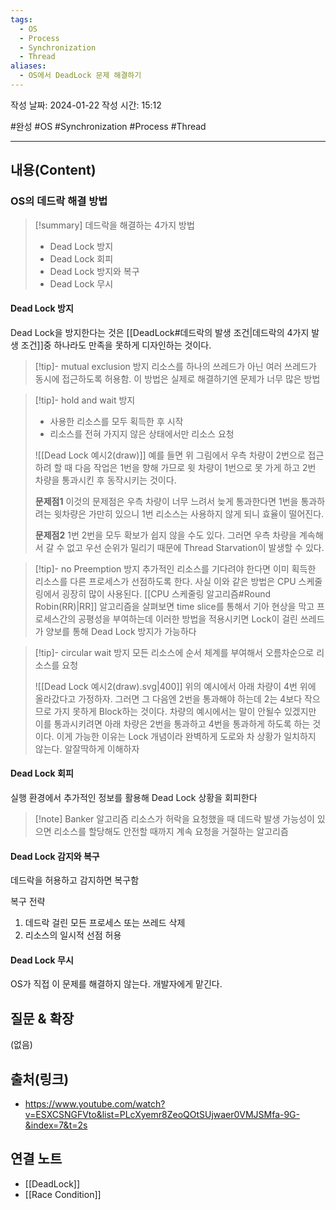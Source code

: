 ```yaml
---
tags:
  - OS
  - Process
  - Synchronization
  - Thread
aliases:
  - OS에서 DeadLock 문제 해결하기
---
```

작성 날짜: 2024-01-22
작성 시간: 15:12

#완성 #OS #Synchronization #Process #Thread 

----
## 내용(Content)
### OS의 데드락 해결 방법
>[!summary] 데드락을 해결하는 4가지 방법
>- Dead Lock 방지
>- Dead Lock 회피
>- Dead Lock 방지와 복구
>- Dead Lock 무시

#### Dead Lock 방지
Dead Lock을 방지한다는 것은 [[DeadLock#데드락의 발생 조건|데드락의 4가지 발생 조건]]중 하나라도 만족을 못하게 디자인하는 것이다.

>[!tip]- mutual exclusion 방지
>리소스를 하나의 쓰레드가 아닌 여러 쓰레드가 동시에 접근하도록 허용함. 이 방법은 실제로 해결하기엔 문제가 너무 많은 방법
>

>[!tip]- hold and wait 방지
>- 사용한 리소스를 모두 획득한 후 시작
>- 리소스를 전혀 가지지 않은 상태에서만 리소스 요청
>
>![[Dead Lock 예시2(draw)]]
>예를 들면 위 그림에서 우측 차량이 2번으로 접근하려 할 때 다음 작업은 1번을 향해 가므로 윗 차량이 1번으로 못 가게 하고 2번 차량을 통과시킨 후 동작시키는 것이다. 
>
>**문제점1**
>이것의 문제점은 우측 차량이 너무 느려서 늦게 통과한다면 1번을 통과하려는 윗차량은 가만히 있으니 1번 리소스는 사용하지 않게 되니 효율이 떨어진다. 
>
>**문제점2**
>1번 2번을 모두 확보가 쉽지 않을 수도 있다. 그러면 우측 차량을 계속해서 갈 수 없고 우선 순위가 밀리기 때문에 Thread Starvation이 발생할 수 있다.

>[!tip]- no Preemption 방지
>추가적인 리소스를 기다려야 한다면 이미 획득한 리소스를 다른 프로세스가 선점하도록 한다. 사실 이와 같은 방법은 CPU 스케줄링에서 굉장히 많이 사용된다. [[CPU 스케줄링 알고리즘#Round Robin(RR)|RR]] 알고리즘을 살펴보면 time slice를 통해서 기아 현상을 막고 프로세스간의 공평성을 부여하는데 이러한 방법을 적용시키면 Lock이 걸린 쓰레드가 양보를 통해 Dead Lock 방지가 가능하다
>

>[!tip]- circular wait 방지
>모든 리소스에 순서 체계를 부여해서 오름차순으로 리소스를 요청
>
>![[Dead Lock 예시2(draw).svg|400]]
>위의 예시에서 아래 차량이 4번 위에 올라갔다고 가정하자. 그러면 그 다음엔 2번을 통과해야 하는데 2는 4보다 작으므로 가지 못하게 Block하는 것이다. 차량의 예시에서는 말이 안될수 있겠지만 이를 통과시키려면 아래 차량은 2번을 통과하고 4번을 통과하게 하도록 하는 것이다. 이게 가능한 이유는 Lock 개념이라 완벽하게 도로와 차 상황가 일치하지 않는다. 알잘딱하게 이해하자
>


#### Dead Lock 회피
실행 환경에서 추가적인 정보를 활용해 Dead Lock 상황을 회피한다

>[!note] Banker 알고리즘
>리소스가 허락을 요청했을 때 데드락 발생 가능성이 있으면 리소스를 할당해도 안전할 때까지 계속 요청을 거절하는 알고리즘


#### Dead Lock 감지와 복구
데드락을 허용하고 감지하면 복구함

복구 전략
1. 데드락 걸린 모든 프로세스 또는 쓰레드 삭제
2. 리소스의 일시적 선점 허용

#### Dead Lock 무시
OS가 직접 이 문제를 해결하지 않는다. 개발자에게 맡긴다.
## 질문 & 확장

(없음)

## 출처(링크)
- https://www.youtube.com/watch?v=ESXCSNGFVto&list=PLcXyemr8ZeoQOtSUjwaer0VMJSMfa-9G-&index=7&t=2s

## 연결 노트
- [[DeadLock]]
- [[Race Condition]]









